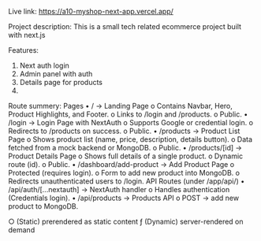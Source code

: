 Live link: https://a10-myshop-next-app.vercel.app/

Project description: This is a small tech related ecommerce project built with next.js

Features:
1. Next auth login
2. Admin panel with auth
3. Details page for products
4. 

Route summery:
Pages
•	/ → Landing Page
o	Contains Navbar, Hero, Product Highlights, and Footer.
o	Links to /login and /products.
o	Public.
•	/login → Login Page with NextAuth
o	Supports Google or credential login.
o	Redirects to /products on success.
o	Public.
•	/products → Product List Page
o	Shows product list (name, price, description, details button).
o	Data fetched from a mock backend or MongoDB.
o	Public.
•	/products/[id] → Product Details Page
o	Shows full details of a single product.
o	Dynamic route (id).
o	Public.
•	/dashboard/add-product → Add Product Page
o	Protected (requires login).
o	Form to add new product into MongoDB.
o	Redirects unauthenticated users to /login.
API Routes (under /app/api/)
•	/api/auth/[...nextauth] → NextAuth handler
o	Handles authentication (Credentials login).
•	/api/products → Products API
o	POST → add new product to MongoDB.


○  (Static)   prerendered as static content
ƒ  (Dynamic)  server-rendered on demand
